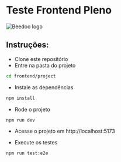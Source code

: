# Teste Frontend Pleno
<img src="./imgs/logo-beedoo.png" alt="Beedoo logo">

## Instruções:

- Clone este repositório
- Entre na pasta do projeto

```bash
cd frontend/project
```

- Instale as dependências

```bash
npm install
```

- Rode o projeto

```bash
npm run dev
```

- Acesse o projeto em http://localhost:5173

- Execute os testes

```bash
npm run test:e2e
```

